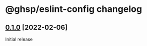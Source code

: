 # @ghsp/eslint-config changelog

## [0.1.0](https://github.com/grantheaslip/eslint-config/pulls?q=is%3Apr+milestone%3A0.1.0) [2022-02-06]

Initial release
